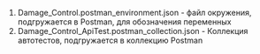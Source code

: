 1. Damage_Control.postman_environment.json - файл окружения, подгружается в Postman, для обозначения переменных
2. Damage_Control_ApiTest.postman_collection.json - Коллекция автотестов, подгружается в коллекцию Postman
